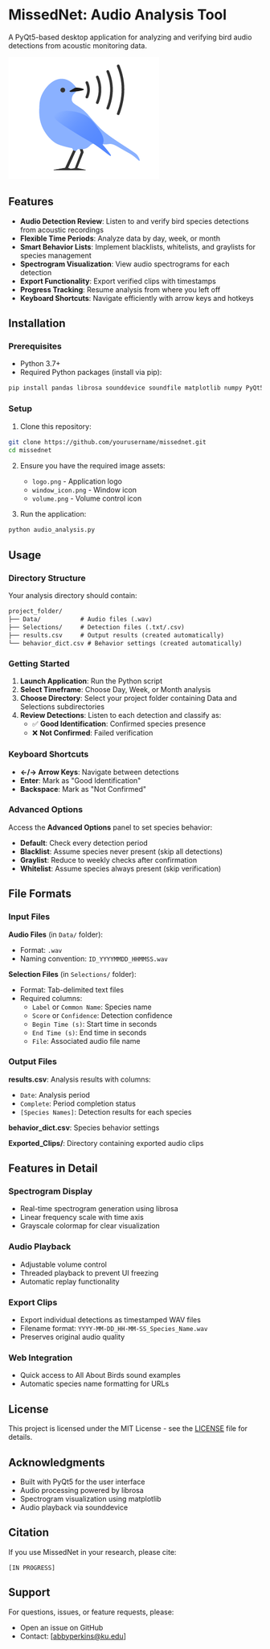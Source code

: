 # MissedNet: Audio Analysis Tool

A PyQt5-based desktop application for analyzing and verifying bird audio detections from acoustic monitoring data.

![MissedNet Logo](logo.png)

## Features

- **Audio Detection Review**: Listen to and verify bird species detections from acoustic recordings
- **Flexible Time Periods**: Analyze data by day, week, or month
- **Smart Behavior Lists**: Implement blacklists, whitelists, and graylists for species management
- **Spectrogram Visualization**: View audio spectrograms for each detection
- **Export Functionality**: Export verified clips with timestamps
- **Progress Tracking**: Resume analysis from where you left off
- **Keyboard Shortcuts**: Navigate efficiently with arrow keys and hotkeys

## Installation

### Prerequisites

- Python 3.7+
- Required Python packages (install via pip):

```bash
pip install pandas librosa sounddevice soundfile matplotlib numpy PyQt5
```

### Setup

1. Clone this repository:
```bash
git clone https://github.com/yourusername/missednet.git
cd missednet
```

2. Ensure you have the required image assets:
   - `logo.png` - Application logo
   - `window_icon.png` - Window icon
   - `volume.png` - Volume control icon

3. Run the application:
```bash
python audio_analysis.py
```

## Usage

### Directory Structure

Your analysis directory should contain:
```
project_folder/
├── Data/           # Audio files (.wav)
├── Selections/     # Detection files (.txt/.csv)
├── results.csv     # Output results (created automatically)
└── behavior_dict.csv # Behavior settings (created automatically)
```

### Getting Started

1. **Launch Application**: Run the Python script
2. **Select Timeframe**: Choose Day, Week, or Month analysis
3. **Choose Directory**: Select your project folder containing Data and Selections subdirectories
4. **Review Detections**: Listen to each detection and classify as:
   - ✅ **Good Identification**: Confirmed species presence
   - ❌ **Not Confirmed**: Failed verification

### Keyboard Shortcuts

- **←/→ Arrow Keys**: Navigate between detections
- **Enter**: Mark as "Good Identification"
- **Backspace**: Mark as "Not Confirmed"

### Advanced Options

Access the **Advanced Options** panel to set species behavior:

- **Default**: Check every detection period
- **Blacklist**: Assume species never present (skip all detections)
- **Graylist**: Reduce to weekly checks after confirmation
- **Whitelist**: Assume species always present (skip verification)

## File Formats

### Input Files

**Audio Files** (in `Data/` folder):
- Format: `.wav`
- Naming convention: `ID_YYYYMMDD_HHMMSS.wav`

**Selection Files** (in `Selections/` folder):
- Format: Tab-delimited text files
- Required columns:
  - `Label` or `Common Name`: Species name
  - `Score` or `Confidence`: Detection confidence
  - `Begin Time (s)`: Start time in seconds
  - `End Time (s)`: End time in seconds
  - `File`: Associated audio file name

### Output Files

**results.csv**: Analysis results with columns:
- `Date`: Analysis period
- `Complete`: Period completion status
- `[Species Names]`: Detection results for each species

**behavior_dict.csv**: Species behavior settings

**Exported_Clips/**: Directory containing exported audio clips

## Features in Detail

### Spectrogram Display
- Real-time spectrogram generation using librosa
- Linear frequency scale with time axis
- Grayscale colormap for clear visualization

### Audio Playback
- Adjustable volume control
- Threaded playback to prevent UI freezing
- Automatic replay functionality

### Export Clips
- Export individual detections as timestamped WAV files
- Filename format: `YYYY-MM-DD_HH-MM-SS_Species_Name.wav`
- Preserves original audio quality

### Web Integration
- Quick access to All About Birds sound examples
- Automatic species name formatting for URLs

## License

This project is licensed under the MIT License - see the [LICENSE](LICENSE) file for details.

## Acknowledgments

- Built with PyQt5 for the user interface
- Audio processing powered by librosa
- Spectrogram visualization using matplotlib
- Audio playback via sounddevice

## Citation

If you use MissedNet in your research, please cite:

```
[IN PROGRESS]
```

## Support

For questions, issues, or feature requests, please:
- Open an issue on GitHub
- Contact: [abbyperkins@ku.edu]
